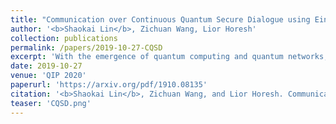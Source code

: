 ```yaml
---
title: "Communication over Continuous Quantum Secure Dialogue using Einstein-Podolsky-Rosen States"
author: '<b>Shaokai Lin</b>, Zichuan Wang, Lior Horesh'
collection: publications
permalink: /papers/2019-10-27-CQSD
excerpt: 'With the emergence of quantum computing and quantum networks, many communication protocols that take advantage of the unique properties of quantum mechanics to achieve a secure bidirectional exchange of information, have been proposed. In this study, we propose a new quantum communication protocol, called Continuous Quantum Secure Dialogue (CQSD), that allows two parties to continuously exchange messages without halting while ensuring the privacy of the conversation. Compared to existing protocols, CQSD improves the efficiency of quantum communication. In addition, we offer an implementation of the CQSD protocol using the Qiskit framework. Finally, we conduct a security analysis of the CQSD protocol in the context of several common forms of attack.'
date: 2019-10-27
venue: 'QIP 2020'
paperurl: 'https://arxiv.org/pdf/1910.08135'
citation: '<b>Shaokai Lin</b>, Zichuan Wang, and Lior Horesh. Communication over Continuous Quantum Secure Dialogue using Einstein-Podolsky-Rosen States. <i>arxiv:1910.08135</i>, October 2019. URL http://arxiv.org/abs/1910.08135.'
teaser: 'CQSD.png'
---
```


